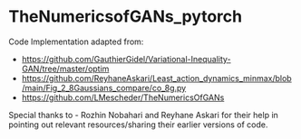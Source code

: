 # TheNumericsofGANs_pytorch

Code Implementation adapted from:
- https://github.com/GauthierGidel/Variational-Inequality-GAN/tree/master/optim
- https://github.com/ReyhaneAskari/Least_action_dynamics_minmax/blob/main/Fig_2_8Gaussians_compare/co_8g.py
- https://github.com/LMescheder/TheNumericsOfGANs

Special thanks to - Rozhin Nobahari and Reyhane Askari for their help in pointing out relevant resources/sharing their earlier versions of code.
